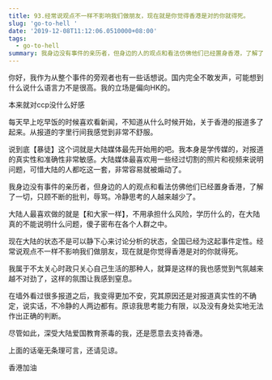 ```yaml
---
title: 93.经常说观点不一样不影响我们做朋友，现在就是你觉得香港是对的你就得死。
slug: 'go-to-hell '
date: '2019-12-08T11:12:06.0510000+08:00'
tags:
  - go-to-hell
summary: 我身边没有事件的亲历者，但身边的人的观点和看法仿佛他们已经置身香港，了解了一切，只顾不断的批判，辱骂。
---
```

你好，我作为从整个事件的旁观者也有一些话想说。国内完全不敢发声，可能想到什么说什么语言力不是很高。我的立场是偏向HK的。



本来就对ccp没什么好感



每天早上吃早饭的时候喜欢看新闻，不知道从什么时候开始，关于香港的报道多了起来。从报道的字里行间我感觉到非常不舒服。



说到底【暴徒】这个词就是大陆媒体最先开始用的吧。我本身是学传媒的，对报道的真实性和准确性非常敏感。大陆媒体最喜欢用一些经过切割的照片和视频来说明问题，可惜大陆的人都吃这一套，非常容易就被煽动了。



我身边没有事件的亲历者，但身边的人的观点和看法仿佛他们已经置身香港，了解了一切，只顾不断的批判，辱骂。冷静思考的人越来越少了。



大陆人最喜欢做的就是【和大家一样】，不用承担什么风险，学历什么的，在大陆真的不能说明什么问题，傻子密布在各个人群之中。



现在大陆的状态不是可以静下心来讨论分析的状态，全国已经为这起事件定性。经常说观点不一样不影响我们做朋友，现在就是你觉得香港是对的你就得死。



我属于不太关心时政只关心自己生活的那种人，就算是这样的我也感觉到气氛越来越不对劲了，这样的氛围让我感到窒息。



在墙外看过很多报道之后，我变得更加不安，究其原因还是对报道真实性的不确定，说实话，不冷静的人两边都有。原谅我思考能力有限，以及没有身处实地无法作出正确的判断。



尽管如此，深受大陆爱国教育荼毒的我，还是愿意去支持香港。



上面的话毫无条理可言，还请见谅。



香港加油

